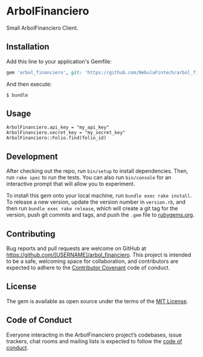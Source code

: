 # ArbolFinanciero

Small ArbolFinanciero Client.

## Installation

Add this line to your application's Gemfile:

```ruby
gem 'arbol_financiero', git: 'https://github.com/NebulaFintech/arbol_financiero_ruby.git'
```

And then execute:

    $ bundle

## Usage

```
ArbolFinanciero.api_key = "my_api_key"
ArbolFinanciero.secret_key = "my_secret_key"
ArbolFinanciero::Folio.find(folio_id)
```

## Development

After checking out the repo, run `bin/setup` to install dependencies. Then, run `rake spec` to run the tests. You can also run `bin/console` for an interactive prompt that will allow you to experiment.

To install this gem onto your local machine, run `bundle exec rake install`. To release a new version, update the version number in `version.rb`, and then run `bundle exec rake release`, which will create a git tag for the version, push git commits and tags, and push the `.gem` file to [rubygems.org](https://rubygems.org).

## Contributing

Bug reports and pull requests are welcome on GitHub at https://github.com/[USERNAME]/arbol_financiero. This project is intended to be a safe, welcoming space for collaboration, and contributors are expected to adhere to the [Contributor Covenant](http://contributor-covenant.org) code of conduct.

## License

The gem is available as open source under the terms of the [MIT License](https://opensource.org/licenses/MIT).

## Code of Conduct

Everyone interacting in the ArbolFinanciero project’s codebases, issue trackers, chat rooms and mailing lists is expected to follow the [code of conduct](https://github.com/[USERNAME]/arbol_financiero/blob/master/CODE_OF_CONDUCT.md).
